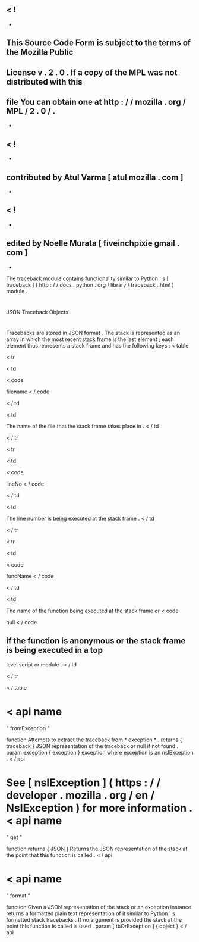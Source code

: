 <
!
-
-
This
Source
Code
Form
is
subject
to
the
terms
of
the
Mozilla
Public
-
License
v
.
2
.
0
.
If
a
copy
of
the
MPL
was
not
distributed
with
this
-
file
You
can
obtain
one
at
http
:
/
/
mozilla
.
org
/
MPL
/
2
.
0
/
.
-
-
>
<
!
-
-
contributed
by
Atul
Varma
[
atul
mozilla
.
com
]
-
-
>
<
!
-
-
edited
by
Noelle
Murata
[
fiveinchpixie
gmail
.
com
]
-
-
>
The
traceback
module
contains
functionality
similar
to
Python
'
s
[
traceback
]
(
http
:
/
/
docs
.
python
.
org
/
library
/
traceback
.
html
)
module
.
#
#
JSON
Traceback
Objects
#
#
Tracebacks
are
stored
in
JSON
format
.
The
stack
is
represented
as
an
array
in
which
the
most
recent
stack
frame
is
the
last
element
;
each
element
thus
represents
a
stack
frame
and
has
the
following
keys
:
<
table
>
<
tr
>
<
td
>
<
code
>
filename
<
/
code
>
<
/
td
>
<
td
>
The
name
of
the
file
that
the
stack
frame
takes
place
in
.
<
/
td
>
<
/
tr
>
<
tr
>
<
td
>
<
code
>
lineNo
<
/
code
>
<
/
td
>
<
td
>
The
line
number
is
being
executed
at
the
stack
frame
.
<
/
td
>
<
/
tr
>
<
tr
>
<
td
>
<
code
>
funcName
<
/
code
>
<
/
td
>
<
td
>
The
name
of
the
function
being
executed
at
the
stack
frame
or
<
code
>
null
<
/
code
>
if
the
function
is
anonymous
or
the
stack
frame
is
being
executed
in
a
top
-
level
script
or
module
.
<
/
td
>
<
/
tr
>
<
/
table
>
<
api
name
=
"
fromException
"
>
function
Attempts
to
extract
the
traceback
from
*
exception
*
.
returns
{
traceback
}
JSON
representation
of
the
traceback
or
null
if
not
found
.
param
exception
{
exception
}
exception
where
exception
is
an
nsIException
.
<
/
api
>
See
[
nsIException
]
(
https
:
/
/
developer
.
mozilla
.
org
/
en
/
NsIException
)
for
more
information
.
<
api
name
=
"
get
"
>
function
returns
{
JSON
}
Returns
the
JSON
representation
of
the
stack
at
the
point
that
this
function
is
called
.
<
/
api
>
<
api
name
=
"
format
"
>
function
Given
a
JSON
representation
of
the
stack
or
an
exception
instance
returns
a
formatted
plain
text
representation
of
it
similar
to
Python
'
s
formatted
stack
tracebacks
.
If
no
argument
is
provided
the
stack
at
the
point
this
function
is
called
is
used
.
param
[
tbOrException
]
{
object
}
<
/
api
>
